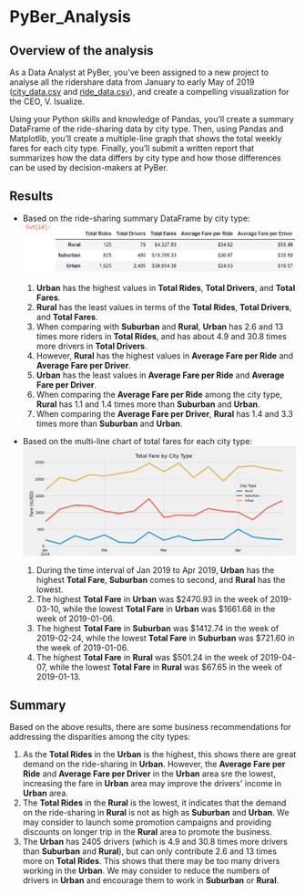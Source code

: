 # PyBer_Analysis

## Overview of the analysis
As a Data Analyst at PyBer, you've been assigned to a new project to analyse all the ridershare data from January to early May of 2019 ([city_data.csv](Resources/city_data.csv) and [ride_data.csv](Resources/ride_data.csv)), and create a compelling visualization for the CEO, V. Isualize.

Using your Python skills and knowledge of Pandas, you’ll create a summary DataFrame of the ride-sharing data by city type. Then, using Pandas and Matplotlib, you’ll create a multiple-line graph that shows the total weekly fares for each city type. Finally, you’ll submit a written report that summarizes how the data differs by city type and how those differences can be used by decision-makers at PyBer.

## Results

- Based on the ride-sharing summary DataFrame by city type:
![PyBer Summary DataFrame](analysis/PyBer_Summary_DataFrame.png)
    1. **Urban** has the highest values in **Total Rides**, **Total Drivers**, and **Total Fares**.
    2. **Rural** has the least values in terms of the **Total Rides**, **Total Drivers**, and **Total Fares**.
    3. When comparing with **Suburban** and **Rural**, **Urban** has 2.6 and 13 times more riders in **Total Rides**, and has about 4.9 and 30.8 times more drivers in **Total Drivers**.
    4. However, **Rural** has the highest values in **Average Fare per Ride** and **Average Fare per Driver**.
    5. **Urban** has the least values in **Average Fare per Ride** and **Average Fare per Driver**.
    6. When comparing the **Average Fare per Ride** among the city type, **Rural** has 1.1 and 1.4 times more than **Suburban** and **Urban**.
    7. When comparing the **Average Fare per Driver**, **Rural** has 1.4 and 3.3 times more than **Suburban** and **Urban**.

- Based on the multi-line chart of total fares for each city type:
![PyBer Fare Summary Chart](analysis/PyBer_fare_summary.png)
    1. During the time interval of Jan 2019 to Apr 2019, **Urban** has the highest **Total Fare**, **Suburban** comes to second, and **Rural** has the lowest.
    2. The highest **Total Fare** in **Urban** was $2470.93 in the week of 2019-03-10, while the lowest **Total Fare** in **Urban** was $1661.68 in the week of 2019-01-06.
    3. The highest **Total Fare** in **Suburban** was $1412.74 in the week of 2019-02-24, while the lowest **Total Fare** in **Suburban** was $721.60 in the week of 2019-01-06.
    4. The highest **Total Fare** in **Rural** was $501.24 in the week of 2019-04-07, while the lowest **Total Fare** in **Rural** was $67.65 in the week of 2019-01-13.

## Summary
 Based on the above results, there are some business recommendations for addressing the disparities among the city types:
 1. As the **Total Rides** in the **Urban** is the highest, this shows there are great demand on the ride-sharing in **Urban**. However, the **Average Fare per Ride** and **Average Fare per Driver** in the **Urban** area sre the lowest, increasing the fare in **Urban** area may improve the drivers' income in **Urban** area.
 2. The **Total Rides** in the **Rural** is the lowest, it indicates that the demand on the ride-sharing in **Rural** is not as high as **Suburban** and **Urban**. We may consider to launch some promotion campaigns and providing discounts on longer trip in the **Rural** area to promote the business.
 3. The **Urban** has 2405 drivers (which is 4.9 and 30.8 times more drivers than **Suburban** and **Rural**), but can only contribute 2.6 and 13 times more on **Total Rides**. This shows that there may be too many drivers working in the **Urban**. We may consider to reduce the numbers of drivers in **Urban** and encourage them to work in **Suburban** or **Rural**.
 
